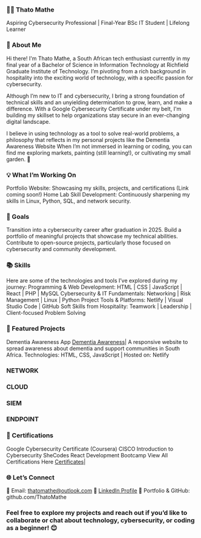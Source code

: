### 👩‍💻 Thato Mathe
Aspiring Cybersecurity Professional | Final-Year BSc IT Student | Lifelong Learner


### 🚀 About Me
Hi there! I'm Thato Mathe, a South African tech enthusiast currently in my final year of a Bachelor of Science in Information Technology at Richfield Graduate Institute of Technology. I’m pivoting from a rich background in hospitality into the exciting world of technology, with a specific passion for cybersecurity.

Although I’m new to IT and cybersecurity, I bring a strong foundation of technical skills and an unyielding determination to grow, learn, and make a difference. With a Google Cybersecurity Certificate under my belt, I'm building my skillset to help organizations stay secure in an ever-changing digital landscape.

I believe in using technology as a tool to solve real-world problems, a philosophy that reflects in my personal projects like the Dementia Awareness Website
When I’m not immersed in learning or coding, you can find me exploring markets, painting (still learning!), or cultivating my small garden. 🌱


### 💡 What I’m Working On
Portfolio Website: Showcasing my skills, projects, and certifications (Link coming soon!)
Home Lab
Skill Development: Continuously sharpening my skills in Linux, Python, SQL, and network security.


### 🎯 Goals
Transition into a cybersecurity career after graduation in 2025.
Build a portfolio of meaningful projects that showcase my technical abilities.
Contribute to open-source projects, particularly those focused on cybersecurity and community development.


### 📚 Skills
Here are some of the technologies and tools I’ve explored during my journey:
Programming & Web Development:
HTML | CSS | JavaScript | React | PHP | MySQL
Cybersecurity & IT Fundamentals:
Networking | Risk Management | Linux | Python
Project Tools & Platforms:
Netlify | Visual Studio Code | GitHub
Soft Skills from Hospitality:
Teamwork | Leadership | Client-focused Problem Solving


### 📂 Featured Projects
Dementia Awareness App <a href="https://snazzy-klepon-e2a416.netlify.app/">Dementia Awareness</a>|
A responsive website to spread awareness about dementia and support communities in South Africa.
Technologies: HTML, CSS, JavaScript | Hosted on: Netlify


### NETWORK



### CLOUD



### SIEM




### ENDPOINT 





### 📜 Certifications
Google Cybersecurity Certificate (Coursera)
CISCO Introduction to Cybersecurity
SheCodes React Development Bootcamp
View All Certifications Here <a href="https://www.linkedin.com/in/thato-mathe">Certificates</a>|


### 🌐 Let’s Connect
📧 Email: thatomathe@outlook.com
🔗 [LinkedIn Profile](https://www.linkedin.com/in/thato-mathe)
📂 Portfolio & GitHub: github.com/ThatoMathe


### Feel free to explore my projects and reach out if you’d like to collaborate or chat about technology, cybersecurity, or coding as a beginner! 😊
